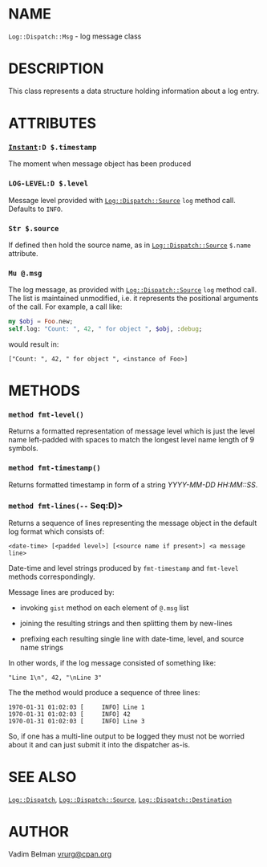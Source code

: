 NAME
====



`Log::Dispatch::Msg` - log message class

DESCRIPTION
===========



This class represents a data structure holding information about a log entry.

ATTRIBUTES
==========



### [`Instant`](https://docs.raku.org/type/Instant)`:D $.timestamp`

The moment when message object has been produced

### `LOG-LEVEL:D $.level`

Message level provided with [`Log::Dispatch::Source`](Source.md) `log` method call. Defaults to `INFO`.

### `Str $.source`

If defined then hold the source name, as in [`Log::Dispatch::Source`](Source.md) `$.name` attribute.

### `Mu @.msg`

The log message, as provided with [`Log::Dispatch::Source`](Source.md) `log` method call. The list is maintained unmodified, i.e. it represents the positional arguments of the call. For example, a call like:

```raku
my $obj = Foo.new;
self.log: "Count: ", 42, " for object ", $obj, :debug;
```

would result in:

    ["Count: ", 42, " for object ", <instance of Foo>]

METHODS
=======



### `method fmt-level()`

Returns a formatted representation of message level which is just the level name left-padded with spaces to match the longest level name length of 9 symbols.

### `method fmt-timestamp()`

Returns formatted timestamp in form of a string *YYYY-MM-DD HH:MM::SS*.

### `method fmt-lines(--` Seq:D)>

Returns a sequence of lines representing the message object in the default log format which consists of:

    <date-time> [<padded level>] [<source name if present>] <a message line>

Date-time and level strings produced by `fmt-timestamp` and `fmt-level` methods correspondingly.

Message lines are produced by:

  * invoking `gist` method on each element of `@.msg` list

  * joining the resulting strings and then splitting them by new-lines

  * prefixing each resulting single line with date-time, level, and source name strings

In other words, if the log message consisted of something like:

    "Line 1\n", 42, "\nLine 3"

The the method would produce a sequence of three lines:

    1970-01-31 01:02:03 [     INFO] Line 1
    1970-01-31 01:02:03 [     INFO] 42
    1970-01-31 01:02:03 [     INFO] Line 3

So, if one has a multi-line output to be logged they must not be worried about it and can just submit it into the dispatcher as-is.

SEE ALSO
========

[`Log::Dispatch`](../Dispatch.md), [`Log::Dispatch::Source`](Source.md), [`Log::Dispatch::Destination`](Destination.md)

AUTHOR
======

Vadim Belman <vrurg@cpan.org>

